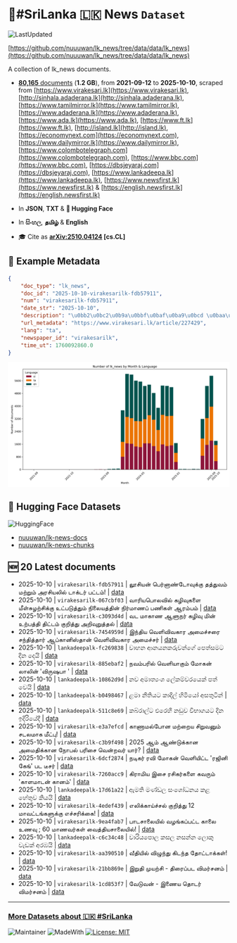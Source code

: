 # 📄#SriLanka 🇱🇰 News `Dataset`

![LastUpdated](https://img.shields.io/badge/last_updated-2025--10--10_16:17:15-green)

[https://github.com/nuuuwan/lk_news/tree/data/data/lk_news](https://github.com/nuuuwan/lk_news/tree/data/data/lk_news)

A collection of lk_news documents.

- [**80,165** documents](https://github.com/nuuuwan/lk_news/tree/data/data/lk_news) (**1.2 GB**), from **2021-09-12** to **2025-10-10**, scraped from [https://www.virakesari.lk](https://www.virakesari.lk), [http://sinhala.adaderana.lk](http://sinhala.adaderana.lk), [https://www.tamilmirror.lk](https://www.tamilmirror.lk), [https://www.adaderana.lk](https://www.adaderana.lk), [https://www.ada.lk](https://www.ada.lk), [https://www.ft.lk](https://www.ft.lk), [http://island.lk](http://island.lk), [https://economynext.com](https://economynext.com), [https://www.dailymirror.lk](https://www.dailymirror.lk), [https://www.colombotelegraph.com](https://www.colombotelegraph.com), [https://www.bbc.com](https://www.bbc.com), [https://dbsjeyaraj.com](https://dbsjeyaraj.com), [https://www.lankadeepa.lk](https://www.lankadeepa.lk), [https://www.newsfirst.lk](https://www.newsfirst.lk) & [https://english.newsfirst.lk](https://english.newsfirst.lk)

- In **JSON**, **TXT** & **🤗 Hugging Face**

- In **සිංහල**, **தமிழ்** & **English**

- 🎓 Cite as **[arXiv:2510.04124](https://arxiv.org/abs/2510.04124) [cs.CL]**

## 📝 Example Metadata

```json
{
    "doc_type": "lk_news",
    "doc_id": "2025-10-10-virakesarilk-fdb57911",
    "num": "virakesarilk-fdb57911",
    "date_str": "2025-10-10",
    "description": "\u0bb2\u0bc2\u0b9a\u0bbf\u0baf\u0ba9\u0bcd \u0baa\u0bc6\u0bb0\u0bcd\u0ba9\u0bbe\u0ba3\u0bcd\u0b9f\u0bcb\u0bb5\u0bc1\u0b95\u0bcd\u0b95\u0bc1 \u0ba4\u0ba4\u0bcd\u0ba4\u0bc1\u0bb5\u0bae\u0bcd \u0bae\u0bb1\u0bcd\u0bb1\u0bc1\u0bae\u0bcd \u0b85\u0bb0\u0b9a\u0bbf\u0baf\u0bb2\u0bbf\u0bb2\u0bcd \u0b9f\u0bbe\u0b95\u0bcd\u0b9f\u0bb0\u0bcd \u0baa\u0b9f\u0bcd\u0b9f\u0bae\u0bcd!",
    "url_metadata": "https://www.virakesari.lk/article/227429",
    "lang": "ta",
    "newspaper_id": "virakesarilk",
    "time_ut": 1760092860.0
}
```

![Chart](https://raw.githubusercontent.com/nuuuwan/lk_news/refs/heads/data/data/lk_news/docs_by_month_and_lang.png)

## 🤗 Hugging Face Datasets

![HuggingFace](https://img.shields.io/badge/-HuggingFace-FDEE21?style=for-the-badge&logo=HuggingFace)

- [nuuuwan/lk-news-docs](https://huggingface.co/datasets/nuuuwan/lk-news-docs)
- [nuuuwan/lk-news-chunks](https://huggingface.co/datasets/nuuuwan/lk-news-chunks)

## 🆕 20 Latest documents

- 2025-10-10 | `virakesarilk-fdb57911` | லூசியன் பெர்னாண்டோவுக்கு தத்துவம் மற்றும் அரசியலில் டாக்டர் பட்டம்! | [data](https://github.com/nuuuwan/lk_news/tree/data/data/lk_news/2020s/2025/2025-10-10-virakesarilk-fdb57911)
- 2025-10-10 | `virakesarilk-067cbf03` | வாரியபொலவில் கழிவுகளை மீள்சுழற்சிக்கு உட்படுத்தும் நிலையத்தின் நிர்மாணப் பணிகள் ஆரம்பம் | [data](https://github.com/nuuuwan/lk_news/tree/data/data/lk_news/2020s/2025/2025-10-10-virakesarilk-067cbf03)
- 2025-10-10 | `virakesarilk-c3093d4d` | வட மாகாண ஆளுநர் கழிவு மின் உற்பத்தி திட்டம் குறித்து அறிவுறுத்தல் | [data](https://github.com/nuuuwan/lk_news/tree/data/data/lk_news/2020s/2025/2025-10-10-virakesarilk-c3093d4d)
- 2025-10-10 | `virakesarilk-7454959d` | இந்திய வெளிவிவகார அமைச்சரை சந்தித்தார் ஆப்கானிஸ்தான் வெளிவிவகார அமைச்சர் | [data](https://github.com/nuuuwan/lk_news/tree/data/data/lk_news/2020s/2025/2025-10-10-virakesarilk-7454959d)
- 2025-10-10 | `lankadeepalk-fc269838` | වාහන ආනයනකරුවන්ගේ පෙත්සමට දින දෙයි | [data](https://github.com/nuuuwan/lk_news/tree/data/data/lk_news/2020s/2025/2025-10-10-lankadeepalk-fc269838)
- 2025-10-10 | `virakesarilk-885ebaf2` | நவம்பரில் வெளியாகும் மோகன் லாலின் 'விருஷபா ' | [data](https://github.com/nuuuwan/lk_news/tree/data/data/lk_news/2020s/2025/2025-10-10-virakesarilk-885ebaf2)
- 2025-10-10 | `lankadeepalk-10862d9d` | නව අමාත්‍යංශ ලේකම්වරයෙක් පත් වෙයි | [data](https://github.com/nuuuwan/lk_news/tree/data/data/lk_news/2020s/2025/2025-10-10-lankadeepalk-10862d9d)
- 2025-10-10 | `lankadeepalk-b0498467` | ළමා නීතියට කාදිල් හිමියෝ අසතුටින් | [data](https://github.com/nuuuwan/lk_news/tree/data/data/lk_news/2020s/2025/2025-10-10-lankadeepalk-b0498467)
- 2025-10-10 | `lankadeepalk-511c8e69` | කබ්රාල්ට එරෙහි නඩුව විභාගයට දින ඉදිරියේදී | [data](https://github.com/nuuuwan/lk_news/tree/data/data/lk_news/2020s/2025/2025-10-10-lankadeepalk-511c8e69)
- 2025-10-10 | `virakesarilk-e3a7efcd` | காணாமல்போன மற்றைய சிறுவனும் சடலமாக மீட்பு! | [data](https://github.com/nuuuwan/lk_news/tree/data/data/lk_news/2020s/2025/2025-10-10-virakesarilk-e3a7efcd)
- 2025-10-10 | `virakesarilk-c3b9f498` | 2025 ஆம் ஆண்டுக்கான அமைதிக்கான நோபல் பரிசை வென்றவர் யார்? | [data](https://github.com/nuuuwan/lk_news/tree/data/data/lk_news/2020s/2025/2025-10-10-virakesarilk-c3b9f498)
- 2025-10-10 | `virakesarilk-6dcf2874` | நடிகர் ரவி மோகன் வெளியிட்ட 'ரஜினி கேங்' பட டீசர் | [data](https://github.com/nuuuwan/lk_news/tree/data/data/lk_news/2020s/2025/2025-10-10-virakesarilk-6dcf2874)
- 2025-10-10 | `virakesarilk-7260acc9` | கிராமிய இசை ரசிகர்களை கவரும் 'காளமாடன் கானம்' | [data](https://github.com/nuuuwan/lk_news/tree/data/data/lk_news/2020s/2025/2025-10-10-virakesarilk-7260acc9)
- 2025-10-10 | `lankadeepalk-17d61a22` | ඇමති මණ්ඩල සංශෝධනය කළ හේතුව කියයි | [data](https://github.com/nuuuwan/lk_news/tree/data/data/lk_news/2020s/2025/2025-10-10-lankadeepalk-17d61a22)
- 2025-10-10 | `virakesarilk-4edef439` | எலிக்காய்ச்சல் குறித்து 12 மாவட்டங்களுக்கு எச்சரிக்கை! | [data](https://github.com/nuuuwan/lk_news/tree/data/data/lk_news/2020s/2025/2025-10-10-virakesarilk-4edef439)
- 2025-10-10 | `virakesarilk-9ea4fab7` | பாடசாலையில் வழங்கப்பட்ட காலை உணவு ; 60 மாணவர்கள் வைத்தியசாலையில்! | [data](https://github.com/nuuuwan/lk_news/tree/data/data/lk_news/2020s/2025/2025-10-10-virakesarilk-9ea4fab7)
- 2025-10-10 | `lankadeepalk-c6c34c48` | වාරියපොල කසල නසන්න ලොකු වැඩක් අරඹයි | [data](https://github.com/nuuuwan/lk_news/tree/data/data/lk_news/2020s/2025/2025-10-10-lankadeepalk-c6c34c48)
- 2025-10-10 | `virakesarilk-aa390510` | வீதியில் விழுந்து கிடந்த தோட்டாக்கள்! | [data](https://github.com/nuuuwan/lk_news/tree/data/data/lk_news/2020s/2025/2025-10-10-virakesarilk-aa390510)
- 2025-10-10 | `virakesarilk-21bb869e` | இறுதி முயற்சி - திரைப்பட விமர்சனம் | [data](https://github.com/nuuuwan/lk_news/tree/data/data/lk_news/2020s/2025/2025-10-10-virakesarilk-21bb869e)
- 2025-10-10 | `virakesarilk-1cd853f7` | வேடுவன் - இணைய தொடர் விமர்சனம் | [data](https://github.com/nuuuwan/lk_news/tree/data/data/lk_news/2020s/2025/2025-10-10-virakesarilk-1cd853f7)

---

### [More Datasets about 🇱🇰 #SriLanka](https://github.com/nuuuwan/lk_datasets)

![Maintainer](https://img.shields.io/badge/maintainer-nuuuwan-red)
![MadeWith](https://img.shields.io/badge/made_with-python-blue)
[![License: MIT](https://img.shields.io/badge/License-MIT-yellow.svg)](https://opensource.org/licenses/MIT)
